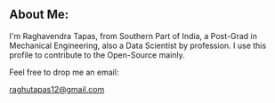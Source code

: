 ## About Me:

I'm Raghavendra Tapas, from Southern Part of India, a Post-Grad in Mechanical Engineering, also a Data Scientist by profession.
I use this profile to contribute to the Open-Source mainly.

Feel free to drop me an email:

raghutapas12@gmail.com
